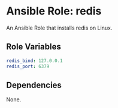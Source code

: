 # Ansible Role: redis

An Ansible Role that installs redis on Linux.

## Role Variables

```yml
redis_bind: 127.0.0.1
redis_port: 6379
```

## Dependencies

None.
